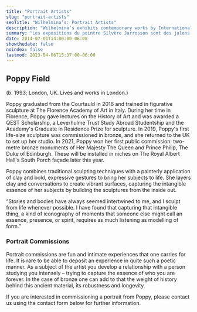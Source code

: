 ```yaml
---
title: "Portrait Artists"
slug: "portrait-artists"
seoTitle: "Wilhelmina’s: Portrait Artists"
description: "Wilhelmina’s exhibits contemporary works by International artists on Hydra between June and October. The exhibitions are displayed inside a historic building on Mandraki Beach that was once the Captain’s Mansion. This year the artists displayed are vastly different but share in common supreme technical skill and treat subjects rooted in universal themes, particularly nature, myth, philosophy and dreams."
summary: "Les expositions du peintre Silvère Jarrosson sont des jalons de son cheminement artistique, chacune abordant une thématique, un regard sur la peinture contemporaine et la façon de l'exposer. Solo ou collectives, en galerie ou dans des institutions culturelles, chacune traduit une certaine lecture de son œuvre."
date: 2014-07-01T14:00:00-06:00
showthedate: false
noindex: false
lastmod: 2023-04-06T15:37:00-06:00
---
```


## Poppy Field

(b. 1993; London, UK. Lives and works in London.)

Poppy graduated from the Courtauld in 2016 and trained in figurative sculpture at The Florence Academy of Art in Italy. During her time in Florence, Poppy gave lectures on the History of Art and was awarded a QEST Scholarship, a Leverhulme Trust Study Abroad Studentship and the Academy's Graduate in Residence Prize for sculpture. In 2019, Poppy's first life-size sculpture was commissioned in bronze, and she returned to the UK to set up her studio. In 2021, Poppy won her first public commission: two-metre bronze monuments of Her Majesty The Queen and Prince Philip, The Duke of Edinburgh. These will be installed in niches on The Royal Albert Hall's South Porch façade later this year.

Poppy combines traditional sculpting techniques with a painterly application of clay and bold, expressive gestures to bring her subjects to life. She layers clay and conversations to create vibrant surfaces, capturing the intangible essence of her subjects by building the sculptures from the inside out.

“Stories and bodies have always seemed intertwined to me, and I sculpt from life whenever possible. I have found that capturing that intangible thing, a kind of iconography of moments that someone else might call an essence, presence, or spirit, requires as much listening as modelling of form.”

### Portrait Commissions

Portrait commissions are fun and intimate experiences that one carries for life. It is rare to be able to deposit an experience in quite such a poetic manner. As a subject of the artist you develop a relationship with a person studying you intensely – trying to capture the essence of who you are forever. In the case of bronze one can add to that the weight of history behind this ancient material, its robustness and longevity.

If you are interested in commissioning a portrait from Poppy, please contact us using the contact form below for further information.
